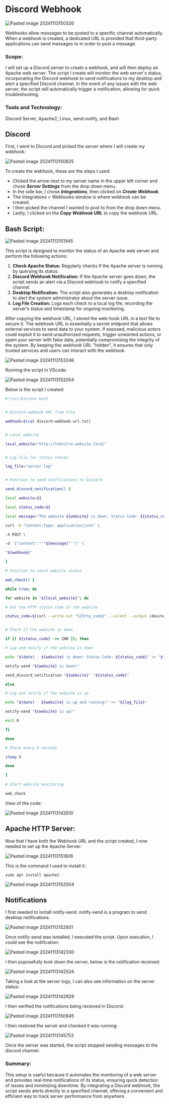 # Discord Webhook

![Pasted image 20241113150326](https://github.com/user-attachments/assets/e88053d0-39a4-4e90-8b1d-cf92f111307d)

Webhooks allow messages to be posted to a specific channel automatically. When a webhook is created, a dedicated URL is provided that third-party applications can send messages to in order to post a message.

### Scope: 

I will set up a Discord server to create a webhook, and will then deploy an Apache web server. The script I create will monitor the web server's status, incorporating the Discord webhook to send notifications to my desktop and alert a specified Discord channel. In the event of any issues with the web server, the script will automatically trigger a notification, allowing for quick troubleshooting. 

### Tools and Technology:
Discord Server, Apache2, Linux, send-notify, and Bash

## Discord

First, I went to Discord and picked the server where I will create my webhook: 

![Pasted image 20241113150825](https://github.com/user-attachments/assets/069b0973-a214-43d1-98f1-e149b68fa571)

To create the webhook, these are the steps I used: 
+ Clicked the arrow next to my server name in the upper left corner and chose ***Server Settings*** from the drop down menu.
+ In the side bar, I chose ***Integrations***, then clicked on ***Create Webhook***.
+ The Integrations > Webhooks window is where webhook can be created.
+ I then picked the channel I wanted to post to from the drop down menu.
+ Lastly, I clicked on the ***Copy Webhook URL*** to copy the webhook URL.

## Bash Script:

![Pasted image 20241113151945](https://github.com/user-attachments/assets/26a5668c-75d0-4f23-a9fd-0bd85a62467e)

This script is designed to monitor the status of an Apache web server and perform the following actions:

1. **Check Apache Status:** Regularly checks if the Apache server is running by querying its status.
2. **Discord Webhook Notification:** If the Apache server goes down, the script sends an alert via a Discord webhook to notify a specified channel.
3. **Desktop Notification:** The script also generates a desktop notification to alert the system administrator about the server issue.
4. **Log File Creation:** Logs each check to a local log file, recording the server’s status and timestamp for ongoing monitoring.

After copying the webhook URL, I stored the web-hook URL in a text file to secure it. The webhook URL is essentially a secret endpoint that allows external services to send data to your system. If exposed, malicious actors could exploit it to send unauthorized requests, trigger unwanted actions, or spam your server with false data, potentially compromising the integrity of the system. By keeping the webhook URL "hidden", it ensures that only trusted services and users can interact with the webhook.

![Pasted image 20241113153246](https://github.com/user-attachments/assets/ff5b466c-0715-4512-8a3d-54300e1abfeb)

Running the script in VScode:

![Pasted image 20241113152054](https://github.com/user-attachments/assets/6c272588-0f11-40b7-b360-3f6f2d3801fb)

Below is the script I created:

```bash
#!/usr/bin/env bash


# Discord webhook URL from file

webhook=$(cat discord-webhook-url.txt)


# Local website

local_website="http://lm3nitro.website.local"


# Log file for status checks

log_file="server.log"


# Function to send notifications to Discord

send_discord_notification() {

local website=$1

local status_code=$2

local message="The website ${website} is down. Status Code: ${status_code}"

curl -H "Content-Type: application/json" \

-X POST \

-d '{"content":"'"${message}"'"}' \

"${webhook}"

}

# Function to check website status

web_check() {

while true; do

for website in "${local_website}"; do

# Get the HTTP status code of the website

status_code=$(curl --write-out "%{http_code}" --silent --output /dev/null -L "${website}")


# Check if the website is down

if [[ ${status_code} -ne 200 ]]; then

# Log and notify if the website is down

echo "$(date) - ${website} is down! Status Code: ${status_code}" >> "${log_file}"

notify-send "${website} is down!"

send_discord_notification "${website}" "${status_code}"

else

# Log and notify if the website is up

echo "$(date) - ${website} is up and running!" >> "${log_file}"

notify-send "${website} is up!"

exit 0

fi

done

# Check every 5 seconds

sleep 5

done

}
  
# Start website monitoring

web_check
```

View of the code:

![Pasted image 20241113142610](https://github.com/user-attachments/assets/59974cb0-a187-4cb7-a127-1f47b6b58bbe)

## Apache HTTP Server:

Now that I have both the Webhook URL and the script created, I now needed to set up the Apache Server:

![Pasted image 20241113151806](https://github.com/user-attachments/assets/ce7185df-7f7a-4c06-9bef-837feb581261)

This is the command I used to install it:

``` 
sudo apt install apache2
```

![Pasted image 20241113152004](https://github.com/user-attachments/assets/5685f5a8-f43d-4757-913c-b25a3ce8d8f3)

## Notifications 

I first needed to isntall notify-send. notify-send is a program to send desktop notifications.

![Pasted image 20241113152601](https://github.com/user-attachments/assets/9a2d0c7a-d979-4527-9545-c1299e4024cd)

Once notify-send was isntalled, I executed the script. Upon execution, I could see the notification:

![Pasted image 20241113142330](https://github.com/user-attachments/assets/ac1485bc-d297-4c17-8448-cdc1e09fd939)

I then puposefully took down the server, below is the notification received:

![Pasted image 20241113142524](https://github.com/user-attachments/assets/6c796019-6723-4256-85f1-894b4a51254b)

Taking a look at the server logs, I can also see information on the server status:

![Pasted image 20241113142929](https://github.com/user-attachments/assets/a7149271-550f-4c03-bca5-efec1ba70ef5)

I then verified the notifications being received in Discord:

![Pasted image 20241113150945](https://github.com/user-attachments/assets/6c7b43c6-2eac-420b-b07b-8e949f1f1ed4)

I then restored the server and checked it was running: 

![Pasted image 20241113145753](https://github.com/user-attachments/assets/34f21b1e-5b26-4d22-be20-ab069cf6a3cd)

Once the server was started, the script stopped sending messages to the discord channel.

### Summary: 

This setup is useful because it automates the monitoring of a web server and provides real-time notifications of its status, ensuring quick detection of issues and minimizing downtime. By integrating a Discord webhook, the script sends alerts directly to a specified channel, offering a convenient and efficient way to track server performance from anywhere. 
